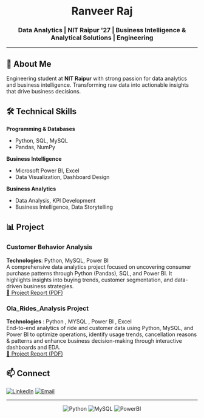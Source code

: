 <h1 align="center">Ranveer Raj</h1>
<h3 align="center">Data Analytics | NIT Raipur '27 | Business Intelligence & Analytical Solutions | Engineering</h3>

---

## 🚀 About Me

Engineering student at **NIT Raipur** with strong passion for data analytics and business intelligence. Transforming raw data into actionable insights that drive business decisions.

## 🛠 Technical Skills

**Programming & Databases**
- Python, SQL, MySQL
- Pandas, NumPy

**Business Intelligence**
- Microsoft Power BI, Excel
- Data Visualization, Dashboard Design

**Business Analytics**
- Data Analysis, KPI Development
- Business Intelligence, Data Storytelling

## 📊 Project

### Customer Behavior Analysis
**Technologies**: Python, MySQL, Power BI  
A comprehensive data analytics project focused on uncovering consumer purchase patterns through Python (Pandas), SQL, and Power BI. It highlights insights into buying trends, customer segmentation, and data-driven business strategies.  
  [📘 Project Report (PDF)](https://github.com/RJ556/Customer_behavior_analysis/blob/2af6c6c762d472468713ee20ae027c667cf222c9/Customer_Shopping_Behavior_Analysis.pdf)

### Ola_Rides_Analysis Project
**Technologies** : Python , MYSQL , Power BI , Excel  
End-to-end analytics of ride and customer data using Python, MySQL, and Power BI to optimize operations, identify usage trends, cancellation reasons & patterns and enhance business decision-making through interactive dashboards and EDA.  
  [📘 Project Report (PDF)](https://github.com/RJ556/OLA_RIDES_ANALYSIS/blob/bebaa6ea540433f3801b275848a61d989d172c75/OLA_%20RIDES_ANALYSIS%20PROJECT%20REPORT.pdf)

## 📫 Connect

[![LinkedIn](https://img.shields.io/badge/LinkedIn-Connect-blue)](https://linkedin.com/in/ranveer-raj)
[![Email](https://img.shields.io/badge/Email-Contact-red)](ranveerraj832@gmail.com)

---

<div align="center">

![Python](https://img.shields.io/badge/Python-3776AB?style=for-the-badge&logo=python&logoColor=white)
![MySQL](https://img.shields.io/badge/MySQL-00000F?style=for-the-badge&logo=mysql&logoColor=white)
![PowerBI](https://img.shields.io/badge/PowerBI-F2C811?style=for-the-badge&logo=Power%20BI&logoColor=white)

</div>
